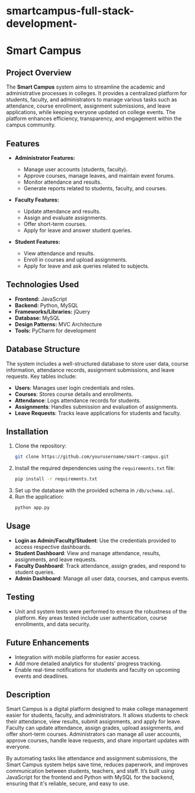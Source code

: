 # smartcampus-full-stack-development-

# Smart Campus

## Project Overview
The **Smart Campus** system aims to streamline the academic and administrative processes in colleges. It provides a centralized platform for students, faculty, and administrators to manage various tasks such as attendance, course enrollment, assignment submissions, and leave applications, while keeping everyone updated on college events. The platform enhances efficiency, transparency, and engagement within the campus community.

## Features
- **Administrator Features:**
  - Manage user accounts (students, faculty).
  - Approve courses, manage leaves, and maintain event forums.
  - Monitor attendance and results.
  - Generate reports related to students, faculty, and courses.

- **Faculty Features:**
  - Update attendance and results.
  - Assign and evaluate assignments.
  - Offer short-term courses.
  - Apply for leave and answer student queries.

- **Student Features:**
  - View attendance and results.
  - Enroll in courses and upload assignments.
  - Apply for leave and ask queries related to subjects.

## Technologies Used
- **Frontend:** JavaScript
- **Backend:** Python, MySQL
- **Frameworks/Libraries:** jQuery
- **Database:** MySQL
- **Design Patterns:** MVC Architecture
- **Tools:** PyCharm for development

## Database Structure
The system includes a well-structured database to store user data, course information, attendance records, assignment submissions, and leave requests. Key tables include:
- **Users**: Manages user login credentials and roles.
- **Courses**: Stores course details and enrollments.
- **Attendance**: Logs attendance records for students.
- **Assignments**: Handles submission and evaluation of assignments.
- **Leave Requests**: Tracks leave applications for students and faculty.

## Installation
1. Clone the repository:
   ```bash
   git clone https://github.com/yourusername/smart-campus.git
   ```
2. Install the required dependencies using the `requirements.txt` file:
   ```bash
   pip install -r requirements.txt
   ```
3. Set up the database with the provided schema in `/db/schema.sql`.
4. Run the application:
   ```bash
   python app.py
   ```

## Usage
- **Login as Admin/Faculty/Student**: Use the credentials provided to access respective dashboards.
- **Student Dashboard**: View and manage attendance, results, assignments, and leave requests.
- **Faculty Dashboard**: Track attendance, assign grades, and respond to student queries.
- **Admin Dashboard**: Manage all user data, courses, and campus events.

## Testing
- Unit and system tests were performed to ensure the robustness of the platform. Key areas tested include user authentication, course enrollments, and data security.

## Future Enhancements
- Integration with mobile platforms for easier access.
- Add more detailed analytics for students' progress tracking.
- Enable real-time notifications for students and faculty on upcoming events and deadlines.

## Description
Smart Campus is a digital platform designed to make college management easier for students, faculty, and administrators. It allows students to check their attendance, view results, submit assignments, and apply for leave. Faculty can update attendance, assign grades, upload assignments, and offer short-term courses. Administrators can manage all user accounts, approve courses, handle leave requests, and share important updates with everyone.

By automating tasks like attendance and assignment submissions, the Smart Campus system helps save time, reduces paperwork, and improves communication between students, teachers, and staff. It’s built using JavaScript for the frontend and Python with MySQL for the backend, ensuring that it's reliable, secure, and easy to use.


